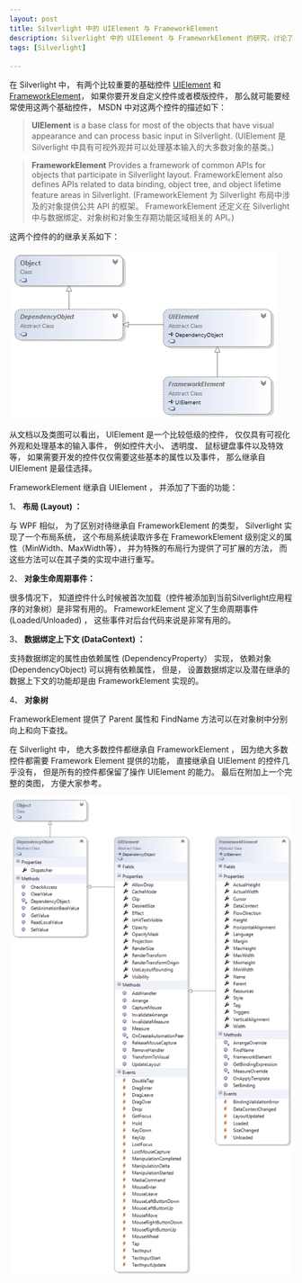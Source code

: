```yaml
---
layout: post
title: Silverlight 中的 UIElement 与 FrameworkElement
description: Silverlight 中的 UIElement 与 FrameworkElement 的研究，讨论了 UIElement 与 FrameworkElement 的适用场景。
tags: [Silverlight]

---
```

在 Silverlight 中， 有两个比较重要的基础控件 [UIElement](http://msdn.microsoft.com/zh-cn/library/system.windows.uielement(v=vs.95).aspx) 和 [FrameworkElement](http://msdn.microsoft.com/zh-cn/library/system.windows.frameworkelement(v=vs.95).aspx)， 如果你要开发自定义控件或者模版控件， 那么就可能要经常使用这两个基础控件， MSDN 中对这两个控件的描述如下： 

> **UIElement**  is a base class for most of the objects that have visual appearance and can process basic input in Silverlight. (UIElement  是 Silverlight 中具有可视外观并可以处理基本输入的大多数对象的基类。)

> **FrameworkElement** Provides a framework of common APIs for objects that participate in Silverlight layout. FrameworkElement also defines APIs related to data binding, object tree, and object lifetime feature areas in Silverlight. (FrameworkElement 为 Silverlight 布局中涉及的对象提供公共 API 的框架。 FrameworkElement  还定义在 Silverlight 中与数据绑定、对象树和对象生存期功能区域相关的 API。)

这两个控件的的继承关系如下：

![Inheritance](/assets/post-images/UIElement-LayoutElement-Simple.png)

从文档以及类图可以看出， UIElement 是一个比较低级的控件， 仅仅具有可视化外观和处理基本的输入事件， 例如控件大小、 透明度、 鼠标键盘事件以及特效等， 如果需要开发的控件仅仅需要这些基本的属性以及事件， 那么继承自 UIElement 是最佳选择。

FrameworkElement 继承自 UIElement ， 并添加了下面的功能：

1、 **布局 (Layout) ：**

与 WPF 相似， 为了区别对待继承自 FrameworkElement 的类型， Silverlight 实现了一个布局系统， 这个布局系统读取许多在 FrameworkElement 级别定义的属性（MinWidth、MaxWidth等）， 并为特殊的布局行为提供了可扩展的方法， 而这些方法可以在其子类的实现中进行重写。

2、 **对象生命周期事件：**  

很多情况下， 知道控件什么时候被首次加载（控件被添加到当前Silverlight应用程序的对象树）是非常有用的。 FrameworkElement 定义了生命周期事件 (Loaded/Unloaded) ， 这些事件对后台代码来说是非常有用的。

3、 **数据绑定上下文 (DataContext) ：**  

支持数据绑定的属性由依赖属性 (DependencyProperty） 实现， 依赖对象 (DependencyObject) 可以拥有依赖属性， 但是， 设置数据绑定以及潜在继承的数据上下文的功能却是由 FrameworkElement 实现的。

4、 **对象树**  

FrameworkElement 提供了 Parent 属性和 FindName 方法可以在对象树中分别向上和向下查找。

在 Silverlight 中， 绝大多数控件都继承自 FrameworkElement ， 因为绝大多数控件都需要 Framework Element 提供的功能， 直接继承自 UIElement 的控件几乎没有， 但是所有的控件都保留了操作 UIElement 的能力。 最后在附加上一个完整的类图， 方便大家参考。

![Inheritance](/assets/post-images/UIElement-LayoutElement-full.png)